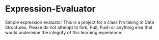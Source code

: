 # Expression-Evaluator
Simple expression evaluator
This is a project for a class I'm taking in Data Structures.
Please do not attempt to fork, Pull, Push or anything else that
would undermine the integrity of this learning experience.
